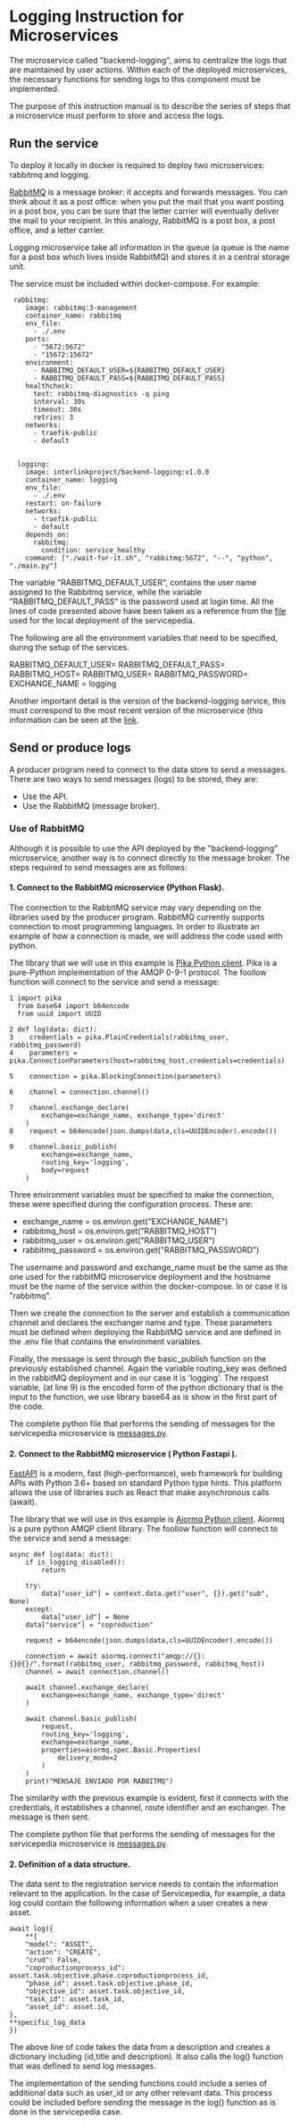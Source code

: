 # Logging Instruction for Microservices

The microservice called "backend-logging", aims to centralize the logs that are maintained by user actions. Within each of the deployed microservices, the necessary functions for sending logs to this component must be implemented.

The purpose of this instruction manual is to describe the series of steps that a microservice must perform to store and access the logs.

## Run the service
To deploy it locally in docker is required to deploy two microservices: rabbitmq and logging. 

[RabbitMQ](https://www.rabbitmq.com/) is a message broker: it accepts and forwards messages. You can think about it as a post office: when you put the mail that you want posting in a post box, you can be sure that the letter carrier will eventually deliver the mail to your recipient. In this analogy, RabbitMQ is a post box, a post office, and a letter carrier.

Logging microservice take all information in the queue (a queue is the name for a post box which lives inside RabbitMQ) and stores it in a central storage unit.

The service must be included within docker-compose. For example:

```
 rabbitmq:
    image: rabbitmq:3-management
    container_name: rabbitmq
    env_file:
      - ./.env
    ports:
      - "5672:5672"
      - "15672:15672"
    environment:
      - RABBITMQ_DEFAULT_USER=${RABBITMQ_DEFAULT_USER}
      - RABBITMQ_DEFAULT_PASS=${RABBITMQ_DEFAULT_PASS}
    healthcheck:
      test: rabbitmq-diagnostics -q ping
      interval: 30s
      timeout: 30s
      retries: 3
    networks:
      - traefik-public
      - default
    

  logging:
    image: interlinkproject/backend-logging:v1.0.0
    container_name: logging
    env_file:
      - ./.env
    restart: on-failure
    networks:
      - traefik-public
      - default
    depends_on:
      rabbitmq:
        condition: service_healthy
    command: ["./wait-for-it.sh", "rabbitmq:5672", "--", "python", "./main.py"]
```
The variable "RABBITMQ_DEFAULT_USER", contains the user name assigned to the Rabbitmq service, while the variable "RABBITMQ_DEFAULT_PASS" is the password used at login time. All the lines of code presented above have been taken as a reference from the [file](https://github.com/interlink-project/interlinker-service-augmenter/blob/master/docker-compose.yml) used for the local deployment of the servicepedia.

The following are all the environment variables that need to be specified, during the setup of the services.

RABBITMQ_DEFAULT_USER=
RABBITMQ_DEFAULT_PASS=
RABBITMQ_HOST=
RABBITMQ_USER=
RABBITMQ_PASSWORD=
EXCHANGE_NAME = logging

Another important detail is the version of the backend-logging service, this must correspond to the most recent version of the microservice (this information can be seen at the [link](https://github.com/interlink-project/backend-logging/tags).


## Send or produce logs

A producer program need to connect to the data store to send a messages. There are two ways to send messages (logs) to be stored, they are:
- Use the API.
- Use the RabbitMQ (message broker).


### Use of RabbitMQ

Although it is possible to use the API deployed by the "backend-logging" microservice, another way is to connect directly to the message broker. The steps required to send messages are as follows:

#### 1. Connect to the RabbitMQ microservice (Python Flask).

The connection to the RabbitMQ service may vary depending on the libraries used by the producer program. RabbitMQ currently supports connection to most programming languages. In order to illustrate an example of how a connection is made, we will address the code used with python.

The library that we will use in this example is [Pika Python client](https://pika.readthedocs.io/en/stable/). Pika is a pure-Python implementation of the AMQP 0-9-1 protocol. The foollow function will connect to the service and send a message:

```
1 import pika
  from base64 import b64encode
  from uuid import UUID

2 def log(data: dict):
3    credentials = pika.PlainCredentials(rabbitmq_user, rabbitmq_password)
4    parameters = pika.ConnectionParameters(host=rabbitmq_host,credentials=credentials)

5    connection = pika.BlockingConnection(parameters)

6    channel = connection.channel()

7    channel.exchange_declare(
        exchange=exchange_name, exchange_type='direct'
    )
8    request = b64encode(json.dumps(data,cls=UUIDEncoder).encode())

9    channel.basic_publish(
        exchange=exchange_name,
        routing_key='logging', 
        body=request
    )
```
Three environment variables must be specified to make the connection, these were specified during the configuration process. These are:

- exchange_name = os.environ.get("EXCHANGE_NAME")
- rabbitmq_host = os.environ.get("RABBITMQ_HOST")
- rabbitmq_user = os.environ.get("RABBITMQ_USER")
- rabbitmq_password = os.environ.get("RABBITMQ_PASSWORD")

The username and password and exchange_name must be the same as the one used for the rabbitMQ microservice deployment and the hostname must be the name of the service within the docker-compose. In or case it is "rabbitmq".

Then we create the connection to the server and establish a communication channel and declares the exchanger name and type. These parameters must be defined when deploying the RabbitMQ service and are defined in the .env file that contains the environment variables.

Finally, the message is sent through the basic_publish function on the previously established channel. Again the variable routing_key was defined in the rabbitMQ deployment and in our case it is 'logging'. The request variable, (at line 9) is the encoded form of the python dictionary that is the input to the function, we use library base64 as is show in the first part of the code.

The complete python file that performs the sending of messages for the servicepedia microservice is [messages.py](https://github.com/interlink-project/interlinker-service-augmenter/blob/master/app/messages.py).

#### 2. Connect to the RabbitMQ microservice ( Python Fastapi ).

[FastAPI](https://fastapi.tiangolo.com/) is a modern, fast (high-performance), web framework for building APIs with Python 3.6+ based on standard Python type hints. This platform allows the use of libraries such as React that make asynchronous calls (await).

The library that we will use in this example is [Aiormq Python client](https://github.com/mosquito/aiormq). Aiormq is a pure python AMQP client library. The foollow function will connect to the service and send a message:

```
async def log(data: dict):
    if is_logging_disabled():
        return

    try:
        data["user_id"] = context.data.get("user", {}).get("sub", None)
    except:
        data["user_id"] = None
    data["service"] = "coproduction"

    request = b64encode(json.dumps(data,cls=UUIDEncoder).encode())
    
    connection = await aiormq.connect("amqp://{}:{}@{}/".format(rabbitmq_user, rabbitmq_password, rabbitmq_host))
    channel = await connection.channel()

    await channel.exchange_declare(
        exchange=exchange_name, exchange_type='direct'
    )

    await channel.basic_publish(
        request, 
        routing_key='logging', 
        exchange=exchange_name,
        properties=aiormq.spec.Basic.Properties(
            delivery_mode=2
        )
    )
    print("MENSAJE ENVIADO POR RABBITMQ")
```
The similarity with the previous example is evident, first it connects with the credentials, it establishes a channel, route identifier and an exchanger. The message is then sent.

The complete python file that performs the sending of messages for the servicepedia microservice is [messages.py](https://github.com/interlink-project/backend-coproduction/blob/master/coproduction/app/messages.py).

#### 2. Definition of a data structure.

The data sent to the registration service needs to contain the information relevant to the application. In the case of Servicepedia, for example, a data log could contain the following information when a user creates a new asset.

```
await log({
    **{
    "model": "ASSET",
    "action": "CREATE",
    "crud": False,
    "coproductionprocess_id": asset.task.objective.phase.coproductionprocess_id,
    "phase_id": asset.task.objective.phase_id,
    "objective_id": asset.task.objective_id,
    "task_id": asset.task_id,
    "asset_id": asset.id,
},
**specific_log_data
})
```

The above line of code takes the data from a description and creates a dictionary including (id,title and description). It also calls the log() function that was defined to send log messages.

The implementation of the sending functions could include a series of additional data such as user_id or any other relevant data. This process could be included before sending the message in the log() function as is done in the servicepedia case.


